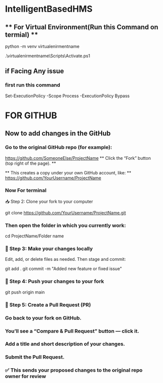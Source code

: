 # IntelligentBasedHMS  
 
## ** For Virtual Environment(Run this Command on termial) **

python -m venv virtualenirmentname

.\virtualenirmentname\Scripts\Activate.ps1

## if Facing Any issue
### first run this command 

Set-ExecutionPolicy -Scope Process -ExecutionPolicy Bypass

# **FOR GITHUB**

## Now to add changes in the GitHub
### Go to the original GitHub repo (for example):
https://github.com/SomeoneElse/ProjectName
** Click the “Fork” button (top right of the page). **

** This creates a copy under your own GitHub account, like: **
https://github.com/YourUsername/ProjectName

### Now For terminal
📥 Step 2: Clone your fork to your computer

git clone https://github.com/YourUsername/ProjectName.git

### Then open the folder in which you currently work:

cd ProjectName/Folder name

### 🧾 Step 3: Make your changes locally

Edit, add, or delete files as needed.
Then stage and commit:

git add .
git commit -m "Added new feature or fixed issue"

### 🚀 Step 4: Push your changes to your fork

git push origin main

### 🔁 Step 5: Create a Pull Request (PR)

### Go back to your fork on GitHub.

### You’ll see a “Compare & Pull Request” button — click it.

### Add a title and short description of your changes.

### Submit the Pull Request.

### ✅ This sends your proposed changes to the original repo owner for review
